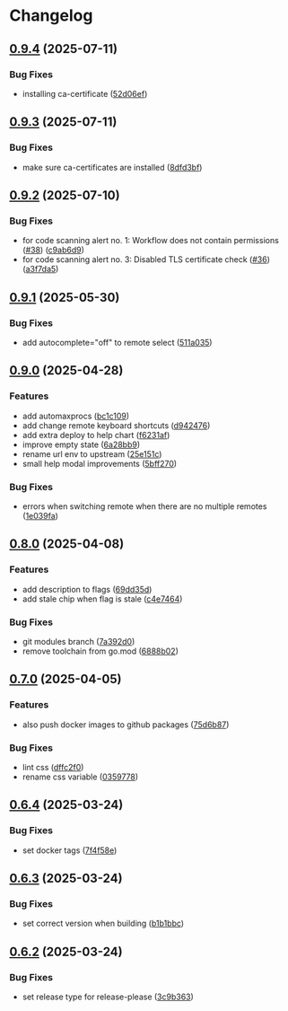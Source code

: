 # Changelog

## [0.9.4](https://github.com/Iandenh/overleash/compare/v0.9.3...v0.9.4) (2025-07-11)


### Bug Fixes

* installing ca-certificate ([52d06ef](https://github.com/Iandenh/overleash/commit/52d06efe745272f463021123f52ff690bba00154))

## [0.9.3](https://github.com/Iandenh/overleash/compare/v0.9.2...v0.9.3) (2025-07-11)


### Bug Fixes

* make sure ca-certificates are installed ([8dfd3bf](https://github.com/Iandenh/overleash/commit/8dfd3bfcebd0caf8cf697be5537fcbec002c7423))

## [0.9.2](https://github.com/Iandenh/overleash/compare/v0.9.1...v0.9.2) (2025-07-10)


### Bug Fixes

* for code scanning alert no. 1: Workflow does not contain permissions ([#38](https://github.com/Iandenh/overleash/issues/38)) ([c9ab6d9](https://github.com/Iandenh/overleash/commit/c9ab6d9e3a36dfcc2ab068451657b61560ac6ecf))
* for code scanning alert no. 3: Disabled TLS certificate check ([#36](https://github.com/Iandenh/overleash/issues/36)) ([a3f7da5](https://github.com/Iandenh/overleash/commit/a3f7da5418ff72132346ee7a8bc49687ff2691ea))

## [0.9.1](https://github.com/Iandenh/overleash/compare/v0.9.0...v0.9.1) (2025-05-30)


### Bug Fixes

* add autocomplete="off" to remote select ([511a035](https://github.com/Iandenh/overleash/commit/511a035297fd5e9b65629d7f02dfb124f63eea4f))

## [0.9.0](https://github.com/Iandenh/overleash/compare/v0.8.0...v0.9.0) (2025-04-28)


### Features

* add automaxprocs ([bc1c109](https://github.com/Iandenh/overleash/commit/bc1c109714b488846baa5a1531000f1a4b3cf5a8))
* add change remote keyboard shortcuts ([d942476](https://github.com/Iandenh/overleash/commit/d9424766ccef81bcd3ad46caf343d4d0b1216838))
* add extra deploy to help chart ([f6231af](https://github.com/Iandenh/overleash/commit/f6231afd3c800e0e77164938b912736288cf6ca2))
* improve empty state ([6a28bb9](https://github.com/Iandenh/overleash/commit/6a28bb9c2ca0b0184d0bbed60b57bba232c3af85))
* rename url env to upstream ([25e151c](https://github.com/Iandenh/overleash/commit/25e151c11928ecf331a1e19b5a3e1bcf2de1cb6a))
* small help modal improvements ([5bff270](https://github.com/Iandenh/overleash/commit/5bff270fd589310e1c7ec4e1d2a1355851e3717f))


### Bug Fixes

* errors when switching remote when there are no multiple remotes ([1e039fa](https://github.com/Iandenh/overleash/commit/1e039fa142951e44d20bb585dd18b4239284e1e4))

## [0.8.0](https://github.com/Iandenh/overleash/compare/v0.7.0...v0.8.0) (2025-04-08)


### Features

* add description to flags ([69dd35d](https://github.com/Iandenh/overleash/commit/69dd35d6457b2dd875494e7775ed914c47c7912f))
* add stale chip when flag is stale ([c4e7464](https://github.com/Iandenh/overleash/commit/c4e7464ac1d586eb034d036c80e4a14da2e97c63))


### Bug Fixes

* git modules branch ([7a392d0](https://github.com/Iandenh/overleash/commit/7a392d0d5bc8237b335de04bb9eba91486eea46b))
* remove toolchain from go.mod ([6888b02](https://github.com/Iandenh/overleash/commit/6888b0211efd4c681b56a45a783378a14f93117e))

## [0.7.0](https://github.com/Iandenh/overleash/compare/v0.6.4...v0.7.0) (2025-04-05)


### Features

* also push docker images to github packages ([75d6b87](https://github.com/Iandenh/overleash/commit/75d6b87a95d0cf67816c6436930852b69eafd45c))


### Bug Fixes

* lint css ([dffc2f0](https://github.com/Iandenh/overleash/commit/dffc2f0916c374a49fc31cbb231117010d49ee5b))
* rename css variable ([0359778](https://github.com/Iandenh/overleash/commit/0359778f453c41787202c6ef5fd67903d55d2d77))

## [0.6.4](https://github.com/Iandenh/overleash/compare/v0.6.3...v0.6.4) (2025-03-24)


### Bug Fixes

* set docker tags ([7f4f58e](https://github.com/Iandenh/overleash/commit/7f4f58eb74b1e24b4461d1a1fa107bccb2f20c81))

## [0.6.3](https://github.com/Iandenh/overleash/compare/v0.6.2...v0.6.3) (2025-03-24)


### Bug Fixes

* set correct version when building ([b1b1bbc](https://github.com/Iandenh/overleash/commit/b1b1bbcb8b015274750d9ee660520de3299d4f41))

## [0.6.2](https://github.com/Iandenh/overleash/compare/0.6.1...v0.6.2) (2025-03-24)


### Bug Fixes

* set release type for release-please ([3c9b363](https://github.com/Iandenh/overleash/commit/3c9b363095d2076f310bb14be23e4b6bbcd52c96))
